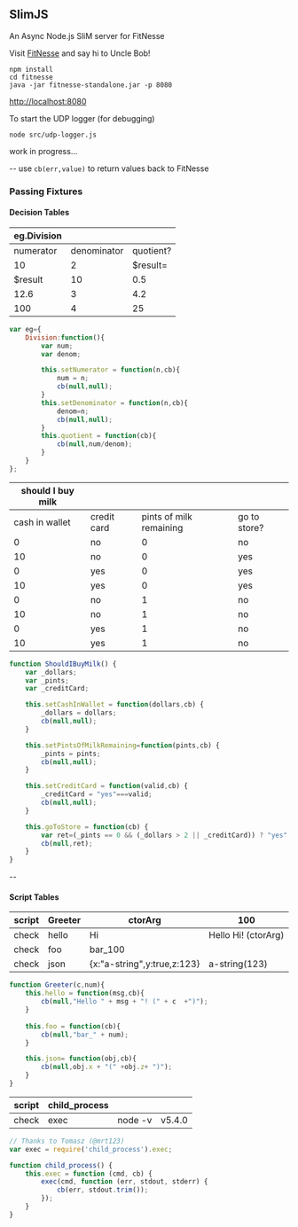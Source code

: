 ## SlimJS
An Async Node.js SliM server for FitNesse

Visit [FitNesse](http://www.fitnesse.org/) and say hi to Uncle Bob!

```
npm install
cd fitnesse
java -jar fitnesse-standalone.jar -p 8080
```

[http://localhost:8080](http://localhost:8080)


To start the UDP logger (for debugging)
```
node src/udp-logger.js
```

work in progress...

--
use `cb(err,value)` to return values back to FitNesse

### Passing Fixtures
#### Decision Tables


|  eg.Division                    ||| 
|-------------|-----------|---------|
|numerator    |denominator|quotient?|
|10           |2          |$result= |
|$result      |10         |0.5      |
|12.6         |3          |4.2      |
|100          |4          |25       |


```javascript
var eg={
    Division:function(){
        var num;
        var denom;

        this.setNumerator = function(n,cb){
            num = n;
            cb(null,null);
        }
        this.setDenominator = function(n,cb){
            denom=n;
            cb(null,null);
        }
        this.quotient = function(cb){
            cb(null,num/denom);
        }
    }
};
```


|should I buy milk                                           ||||
|--------------|-----------|-----------------------|------------|
|cash in wallet|credit card|pints of milk remaining|go to store?|
|0             |no         |0                      |no          |
|10            |no         |0                      |yes         |
|0             |yes        |0                      |yes         |
|10            |yes        |0                      |yes         |
|0             |no         |1                      |no          |
|10            |no         |1                      |no          |
|0             |yes        |1                      |no          |
|10            |yes        |1                      |no          |


```javascript
function ShouldIBuyMilk() {
    var _dollars;
    var _pints;
    var _creditCard;

    this.setCashInWallet = function(dollars,cb) {
        _dollars = dollars;
        cb(null,null);
    }

    this.setPintsOfMilkRemaining=function(pints,cb) {
        _pints = pints;
        cb(null,null);
    }

    this.setCreditCard = function(valid,cb) {
        _creditCard = "yes"===valid;
        cb(null,null);
    }

    this.goToStore = function(cb) {
        var ret=(_pints == 0 && (_dollars > 2 || _creditCard)) ? "yes" : "no";
        cb(null,ret);
    }
}
```
--
#### Script Tables



|script|Greeter|ctorArg                    |100                |
|------|-------|---------------------------|-------------------|
|check |hello  |Hi                         |Hello Hi! (ctorArg)|
|check |foo    |bar_100                                       ||
|check |json   |{x:"a-string",y:true,z:123}|a-string(123)      |


```javascript
function Greeter(c,num){
    this.hello = function(msg,cb){
        cb(null,"Hello " + msg + "! (" + c  +")");
    }
    
    this.foo = function(cb){
        cb(null,"bar_" + num);
    }

    this.json= function(obj,cb){
        cb(null,obj.x + "(" +obj.z+ ")");
    }
}
```


|script|child_process    |||
|------|----|-------|------|
|check |exec|node -v|v5.4.0|

```javascript
// Thanks to Tomasz (@mrt123)
var exec = require('child_process').exec;

function child_process() {
    this.exec = function (cmd, cb) {
        exec(cmd, function (err, stdout, stderr) {
            cb(err, stdout.trim());
        });
    }
}
```
